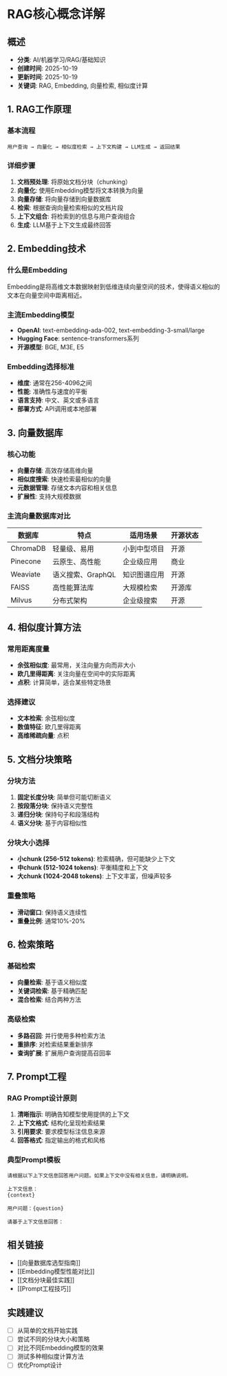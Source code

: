 # RAG核心概念详解

## 概述
- **分类**: AI/机器学习/RAG/基础知识
- **创建时间**: 2025-10-19
- **更新时间**: 2025-10-19
- **关键词**: RAG, Embedding, 向量检索, 相似度计算

## 1. RAG工作原理

### 基本流程
```
用户查询 → 向量化 → 相似度检索 → 上下文构建 → LLM生成 → 返回结果
```

### 详细步骤
1. **文档预处理**: 将原始文档分块（chunking）
2. **向量化**: 使用Embedding模型将文本转换为向量
3. **向量存储**: 将向量存储到向量数据库
4. **检索**: 根据查询向量检索相似的文档片段
5. **上下文组合**: 将检索到的信息与用户查询组合
6. **生成**: LLM基于上下文生成最终回答

## 2. Embedding技术

### 什么是Embedding
Embedding是将高维文本数据映射到低维连续向量空间的技术，使得语义相似的文本在向量空间中距离相近。

### 主流Embedding模型
- **OpenAI**: text-embedding-ada-002, text-embedding-3-small/large
- **Hugging Face**: sentence-transformers系列
- **开源模型**: BGE, M3E, E5

### Embedding选择标准
- **维度**: 通常在256-4096之间
- **性能**: 准确性与速度的平衡
- **语言支持**: 中文、英文或多语言
- **部署方式**: API调用或本地部署

## 3. 向量数据库

### 核心功能
- **向量存储**: 高效存储高维向量
- **相似度搜索**: 快速检索最相似的向量
- **元数据管理**: 存储文本内容和相关信息
- **扩展性**: 支持大规模数据

### 主流向量数据库对比

| 数据库 | 特点 | 适用场景 | 开源状态 |
|--------|------|----------|----------|
| ChromaDB | 轻量级、易用 | 小到中型项目 | 开源 |
| Pinecone | 云原生、高性能 | 企业级应用 | 商业 |
| Weaviate | 语义搜索、GraphQL | 知识图谱应用 | 开源 |
| FAISS | 高性能算法库 | 大规模检索 | 开源库 |
| Milvus | 分布式架构 | 企业级搜索 | 开源 |

## 4. 相似度计算方法

### 常用距离度量
- **余弦相似度**: 最常用，关注向量方向而非大小
- **欧几里得距离**: 关注向量在空间中的实际距离
- **点积**: 计算简单，适合某些特定场景

### 选择建议
- **文本检索**: 余弦相似度
- **数值特征**: 欧几里得距离
- **高维稀疏向量**: 点积

## 5. 文档分块策略

### 分块方法
1. **固定长度分块**: 简单但可能切断语义
2. **按段落分块**: 保持语义完整性
3. **递归分块**: 保持句子和段落结构
4. **语义分块**: 基于内容相似性

### 分块大小选择
- **小chunk (256-512 tokens)**: 检索精确，但可能缺少上下文
- **中chunk (512-1024 tokens)**: 平衡精度和上下文
- **大chunk (1024-2048 tokens)**: 上下文丰富，但噪声较多

### 重叠策略
- **滑动窗口**: 保持语义连续性
- **重叠比例**: 通常10%-20%

## 6. 检索策略

### 基础检索
- **向量检索**: 基于语义相似度
- **关键词检索**: 基于精确匹配
- **混合检索**: 结合两种方法

### 高级检索
- **多路召回**: 并行使用多种检索方法
- **重排序**: 对检索结果重新排序
- **查询扩展**: 扩展用户查询提高召回率

## 7. Prompt工程

### RAG Prompt设计原则
1. **清晰指示**: 明确告知模型使用提供的上下文
2. **上下文格式**: 结构化呈现检索结果
3. **引用要求**: 要求模型标注信息来源
4. **回答格式**: 指定输出的格式和风格

### 典型Prompt模板
```
请根据以下上下文信息回答用户问题。如果上下文中没有相关信息，请明确说明。

上下文信息：
{context}

用户问题：{question}

请基于上下文信息回答：
```

## 相关链接
- [[向量数据库选型指南]]
- [[Embedding模型性能对比]]
- [[文档分块最佳实践]]
- [[Prompt工程技巧]]

## 实践建议
- [ ] 从简单的文档开始实践
- [ ] 尝试不同的分块大小和策略
- [ ] 对比不同Embedding模型的效果
- [ ] 测试多种相似度计算方法
- [ ] 优化Prompt设计